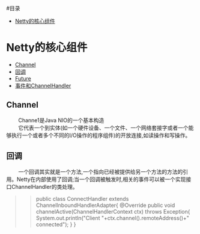 #目录* [Netty的核心组件](#Netty的核心组件)# Netty的核心组件* [Channel](#Channel)* [回调](#回调)* [Future](#Future)* [事件和ChannelHandler](#事件和ChannelHandler)## Channel&emsp;&emsp; Channe1是Java NIO的一个基本构造</br>&emsp;&emsp; 它代表一个到实体(如一个硬件设备、一个文件、一个网络套接字或者一个能够执行一个或者多个不同的I/O操作的程序组件)的开放连接,如读操作和写操作。## 回调&emsp;&emsp; 一个回调其实就是一个方法,一个指向已经被提供给另一个方法的方法的引用。Netty在内部使用了回调;当一个回调被触发时,相关的事件可以被一个实现接口ChannelHandler的类处理。>> public class ConnectHandler extends ChannelInboundHandlerAdapter{>>      @Override>>      public void channelActive(ChannelHandlerContext ctx)>>              throws Exception{>>          System.out.println("Client "+ctx.channel().remoteAddress()+" connected");>>      }>> } 